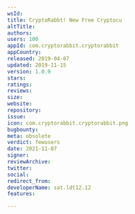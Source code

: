 ```yaml
---
wsId: 
title: CryptoRabbt! New Free Cryptocu
altTitle: 
authors: 
users: 100
appId: com.cryptorabbit.cryptorabbit
appCountry: 
released: 2019-04-07
updated: 2019-11-15
version: 1.0.9
stars: 
ratings: 
reviews: 
size: 
website: 
repository: 
issue: 
icon: com.cryptorabbit.cryptorabbit.png
bugbounty: 
meta: obsolete
verdict: fewusers
date: 2021-11-07
signer: 
reviewArchive: 
twitter: 
social: 
redirect_from: 
developerName: sat.ldt12.12
features: 

---
```


